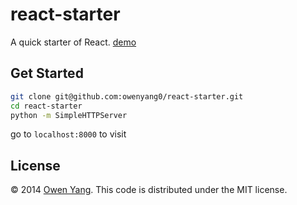 # react-starter
A quick starter of React. [demo](http://owenyang0.github.io/react-starter/)

## Get Started
```bash
git clone git@github.com:owenyang0/react-starter.git
cd react-starter
python -m SimpleHTTPServer
```
go to `localhost:8000` to visit

## License
© 2014 [Owen Yang](http://owenyang0.github.io). This code is distributed under the MIT license.
